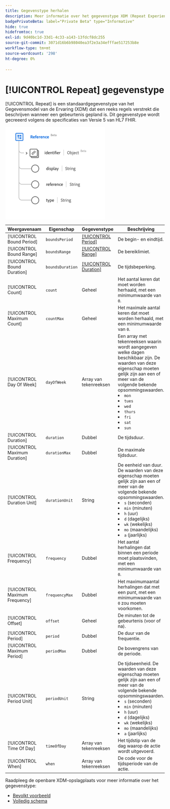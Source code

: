```yaml
---
title: Gegevenstype herhalen
description: Meer informatie over het gegevenstype XDM (Repeat Experience Data Model).
badgePrivateBeta: label="Private Beta" type="Informative"
hide: true
hidefromtoc: true
exl-id: 9d40bc1d-33d1-4c33-a143-13fdcf8dc255
source-git-commit: 3071d16b6b98040ea3f2e3a34efffae517253b8e
workflow-type: tm+mt
source-wordcount: '298'
ht-degree: 0%

---
```


# [!UICONTROL Repeat] gegevenstype

[!UICONTROL Repeat] is een standaardgegevenstype van het Gegevensmodel van de Ervaring (XDM) dat een reeks regels verstrekt die beschrijven wanneer een gebeurtenis gepland is. Dit gegevenstype wordt gecreeerd volgens de specificaties van Versie 5 van HL7 FHIR.

![ herhalen gegevenstypestructuur ](../../../images/healthcare/data-types/reference.png)

| Weergavenaam | Eigenschap | Gegevenstype | Beschrijving |
| --- | --- | --- | --- |
| [!UICONTROL Bound Period] | `boundsPeriod` | [[!UICONTROL Period]](../data-types/period.md) | De begin- en eindtijd. |
| [!UICONTROL Bound Range] | `boundsRange` | [[!UICONTROL Range]](../data-types/range.md) | De bereiklimiet. |
| [!UICONTROL Bound Duration] | `boundsDuration` | [[!UICONTROL Duration]](../data-types/duration.md) | De tijdsbeperking. |
| [!UICONTROL Count] | `count` | Geheel | Het aantal keren dat moet worden herhaald, met een minimumwaarde van `0`. |
| [!UICONTROL Maximum Count] | `countMax` | Geheel | Het maximale aantal keren dat moet worden herhaald, met een minimumwaarde van `0`. |
| [!UICONTROL Day Of Week] | `dayOfWeek` | Array van tekenreeksen | Een array met tekenreeksen waarin wordt aangegeven welke dagen beschikbaar zijn. De waarden van deze eigenschap moeten gelijk zijn aan een of meer van de volgende bekende opsommingswaarden. <li> `mon` </li> <li> `tues` </li> <li> `wed` </li> <li> `thurs`</li>  <li> `fri` </li> <li> `sat`</li> <li> `sun`</li> |
| [!UICONTROL Duration] | `duration` | Dubbel | De tijdsduur. |
| [!UICONTROL Maximum Duration] | `durationMax` | Dubbel | De maximale tijdsduur. |
| [!UICONTROL Duration Unit] | `durationUnit` | String | De eenheid van duur. De waarden van deze eigenschap moeten gelijk zijn aan een of meer van de volgende bekende opsommingswaarden. <li> `s` (seconden) </li> <li> `min` (minuten) </li> <li> `h` (uur) </li> <li> `d` (dagelijks) </li>  <li> `wk` (wekelijks) </li> <li> `mo` (maandelijks) </li> <li> `a` (jaarlijks)</li> |
| [!UICONTROL Frequency] | `frequency` | Dubbel | Het aantal herhalingen dat binnen een periode moet plaatsvinden, met een minimumwaarde van `0`. |
| [!UICONTROL Maximum Frequency] | `frequencyMax` | Dubbel | Het maximumaantal herhalingen dat met een punt, met een minimumwaarde van `0` zou moeten voorkomen. |
| [!UICONTROL Offset] | `offset` | Geheel | De minuten tot de gebeurtenis (voor of na). |
| [!UICONTROL Period] | `period` | Dubbel | De duur van de frequentie. |
| [!UICONTROL Maximum Period] | `periodMax` | Dubbel | De bovengrens van de periode. |
| [!UICONTROL Period Unit] | `periodUnit` | String | De tijdseenheid. De waarden van deze eigenschap moeten gelijk zijn aan een of meer van de volgende bekende opsommingswaarden. <li> `s` (seconden) </li> <li> `min` (minuten) </li> <li> `h` (uur) </li> <li> `d` (dagelijks) </li>  <li> `wk` (wekelijks) </li> <li> `mo` (maandelijks) </li> <li> `a` (jaarlijks)</li> |
| [!UICONTROL Time Of Day] | `timeOfDay` | Array van tekenreeksen | Het tijdstip van de dag waarop de actie wordt uitgevoerd. |
| [!UICONTROL When] | `when` | Array van tekenreeksen | De code voor de tijdsperiode van de actie. |

Raadpleeg de openbare XDM-opslagplaats voor meer informatie over het gegevenstype:

* [ Bevolkt voorbeeld ](https://github.com/adobe/xdm/blob/master/extensions/industry/healthcare/fhir/datatypes/repeat.example.1.json)
* [ Volledig schema ](https://github.com/adobe/xdm/blob/master/extensions/industry/healthcare/fhir/datatypes/repeat.schema.json)
